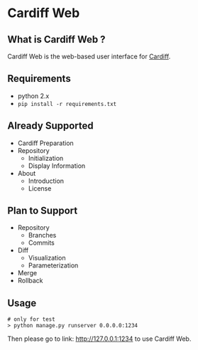 # Cardiff Web

## What is Cardiff Web ?

Cardiff Web is the web-based user interface for [Cardiff](https://github.com/peitaosu/Cardiff).


## Requirements
* python 2.x
* ```pip install -r requirements.txt```

## Already Supported
* Cardiff Preparation
* Repository
    - Initialization
    - Display Information
* About
    - Introduction
    - License

## Plan to Support
* Repository
    - Branches
    - Commits
* Diff
    - Visualization
    - Parameterization
* Merge
* Rollback

## Usage

```
# only for test
> python manage.py runserver 0.0.0.0:1234
```
Then please go to link: http://127.0.0.1:1234 to use Cardiff Web.
